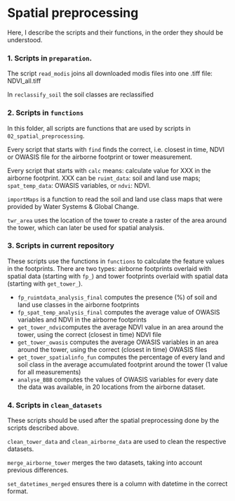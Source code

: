 # Spatial preprocessing

Here, I describe the scripts and their functions, in the order they should be understood. 

### 1. Scripts in ```preparation```. 

The script ```read_modis``` joins all downloaded modis files into one .tiff file: NDVI_all.tiff

In ```reclassify_soil``` the soil classes are reclassified

### 2. Scripts in ```functions```

In this folder, all scripts are functions that are used by scripts in ```02_spatial_preprocessing```. 

Every script that starts with ```find``` finds the correct, i.e. closest in time, NDVI or OWASIS file for the airborne footprint or tower measurement. 

Every script that starts with ```calc``` means: calculate value for XXX in the airborne footprint. XXX can be ```ruimt_data```: soil and land use maps; ```spat_temp_data```: OWASIS variables, or ```ndvi```: NDVI.

```importMaps``` is a function to read the soil and land use class maps that were provided by Water Systems & Global Change. 

```twr_area``` uses the location of the tower to create a raster of the area around the tower, which can later be used for spatial analysis.

### 3. Scripts in current repository

These scripts use the functions in ```functions``` to calculate the feature values in the footprints. There are two types: airborne footprints overlaid with spatial data (starting with ```fp_```) and tower footprints overlaid with spatial data (starting with ```get_tower_```).

- ```fp_ruimtdata_analysis_final``` computes the presence (%) of soil and land use classes in the airborne footprints
- ```fp_spat_temp_analysis_final``` computes the average value of OWASIS variables and NDVI in the airborne footprints
- ```get_tower_ndvi```computes the average NDVI value in an area around the tower, using the correct (closest in time) NDVI file
- ```get_tower_owasis``` computes the average OWASIS variables in an area around the tower,  using the correct (closest in time) OWASIS files
- ```get_tower_spatialinfo_fun``` computes the percentage of every land and soil class in the average accumulated footprint around the tower (1 value for all measurements)
- ```analyse_BBB``` computes the values of OWASIS variables for every date the data was available, in 20 locations from the airborne dataset.

### 4. Scripts in ```clean_datasets```

These scripts should be used after the spatial preprocessing done by the scripts described above. 

```clean_tower_data``` and ```clean_airborne_data``` are used to clean the respective datasets. 

```merge_airborne_tower``` merges the two datasets, taking into account previous differences.

```set_datetimes_merged``` ensures there is a column with datetime in the correct format.




